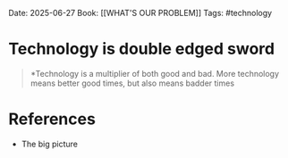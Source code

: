 Date: 2025-06-27
Book: [[WHAT'S OUR PROBLEM]]
Tags: #technology 
# Technology is double edged sword

>*Technology is a multiplier of both good and bad. More technology means better good times, but also means badder times 

# References
- The big picture 
